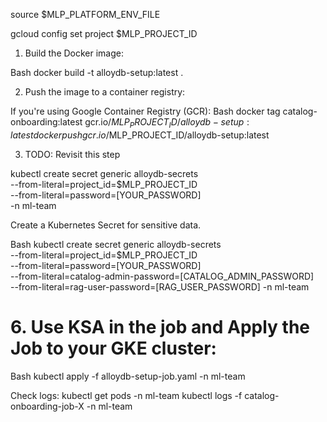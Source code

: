 source $MLP_PLATFORM_ENV_FILE

gcloud config set project $MLP_PROJECT_ID

1. Build the Docker image:

Bash
docker build -t alloydb-setup:latest .


2. Push the image to a container registry:

If you're using Google Container Registry (GCR):
Bash
docker tag catalog-onboarding:latest gcr.io/$MLP_PROJECT_ID/alloydb-setup:latest
docker push gcr.io/$MLP_PROJECT_ID/alloydb-setup:latest


3. TODO: Revisit this step

kubectl create secret generic alloydb-secrets \
  --from-literal=project_id=$MLP_PROJECT_ID \
  --from-literal=password=[YOUR_PASSWORD] \
  -n ml-team

Create a Kubernetes Secret for sensitive data.

Bash
kubectl create secret generic alloydb-secrets \
  --from-literal=project_id=$MLP_PROJECT_ID \
  --from-literal=password=[YOUR_PASSWORD] \
  --from-literal=catalog-admin-password=[CATALOG_ADMIN_PASSWORD] \
  --from-literal=rag-user-password=[RAG_USER_PASSWORD]
  -n ml-team


# 6. Use KSA in the job and Apply the Job to your GKE cluster:

Bash
kubectl apply -f  alloydb-setup-job.yaml -n ml-team 

Check logs:
kubectl get pods -n ml-team
kubectl logs -f catalog-onboarding-job-X -n ml-team
